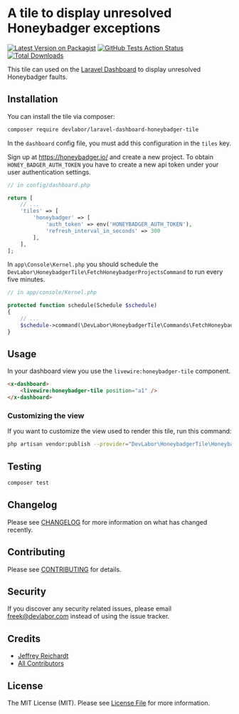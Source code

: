 # A tile to display unresolved Honeybadger exceptions

[![Latest Version on Packagist](https://img.shields.io/packagist/v/devlabor/laravel-dashboard-honeybadger-tile.svg?style=flat-square)](https://packagist.org/packages/devlabor/laravel-dashboard-honeybadger-tile)
[![GitHub Tests Action Status](https://img.shields.io/github/workflow/status/devlabor/laravel-dashboard-honeybadger-tile/run-tests?label=tests)](https://github.com/devlabor/laravel-dashboard-honeybadger-tile/actions?query=workflow%3Arun-tests+branch%3Amaster)
[![Total Downloads](https://img.shields.io/packagist/dt/devlabor/laravel-dashboard-honeybadger-tile.svg?style=flat-square)](https://packagist.org/packages/devlabor/laravel-dashboard-honeybadger-tile)

This tile can used on the [Laravel Dashboard](https://docs.spatie.be/laravel-dashboard) to display unresolved Honeybadger faults.

## Installation

You can install the tile via composer:

```bash
composer require devlabor/laravel-dashboard-honeybadger-tile
```

In the `dashboard` config file, you must add this configuration in the `tiles` key.

Sign up at https://honeybadger.io/ and create a new project. To obtain `HONEY_BADGER_AUTH_TOKEN` you have to create a new api token under your user authentication settings.

```php
// in config/dashboard.php

return [
    // ...
    'tiles' => [
        'honeybadger' => [
            'auth_token' => env('HONEYBADGER_AUTH_TOKEN'),
            'refresh_interval_in_seconds' => 300
        ],
    ],
];
```

In `app\Console\Kernel.php` you should schedule the `DevLabor\HoneybadgerTile\FetchHoneybadgerProjectsCommand` to run every five minutes. 

```php
// in app/console/Kernel.php

protected function schedule(Schedule $schedule)
{
    // ...
    $schedule->command(\DevLabor\HoneybadgerTile\Commands\FetchHoneybadgerProjectsCommand::class)->everyFiveMinutes();
}
```

## Usage

In your dashboard view you use the `livewire:honeybadger-tile` component.

```html
<x-dashboard>
    <livewire:honeybadger-tile position="a1" />
</x-dashboard>
```

### Customizing the view

If you want to customize the view used to render this tile, run this command:

```bash
php artisan vendor:publish --provider="DevLabor\HoneybadgerTile\HoneybadgerTileServiceProvider" --tag="dashboard-honeybadger-tile-views"
```

## Testing

``` bash
composer test
```

## Changelog

Please see [CHANGELOG](CHANGELOG.md) for more information on what has changed recently.

## Contributing

Please see [CONTRIBUTING](CONTRIBUTING.md) for details.

## Security

If you discover any security related issues, please email freek@devlabor.com instead of using the issue tracker.

## Credits

- [Jeffrey Reichardt](https://github.com/kiv4h)
- [All Contributors](../../contributors)

## License

The MIT License (MIT). Please see [License File](LICENSE.md) for more information.
